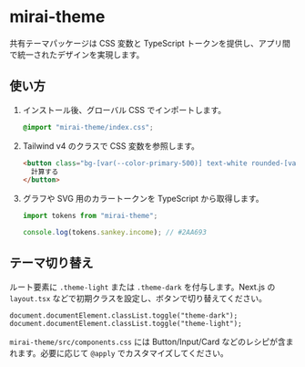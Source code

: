 # mirai-theme

共有テーマパッケージは CSS 変数と TypeScript トークンを提供し、アプリ間で統一されたデザインを実現します。

## 使い方

1. インストール後、グローバル CSS でインポートします。

   ```css
   @import "mirai-theme/index.css";
   ```

2. Tailwind v4 のクラスで CSS 変数を参照します。

   ```html
   <button class="bg-[var(--color-primary-500)] text-white rounded-[var(--radius-md)]">
     計算する
   </button>
   ```

3. グラフや SVG 用のカラートークンを TypeScript から取得します。

   ```ts
   import tokens from "mirai-theme";

   console.log(tokens.sankey.income); // #2AA693
   ```

## テーマ切り替え

ルート要素に `.theme-light` または `.theme-dark` を付与します。Next.js の `layout.tsx` などで初期クラスを設定し、ボタンで切り替えてください。

```tsx
document.documentElement.classList.toggle("theme-dark");
document.documentElement.classList.toggle("theme-light");
```

`mirai-theme/src/components.css` には Button/Input/Card などのレシピが含まれます。必要に応じて `@apply` でカスタマイズしてください。
